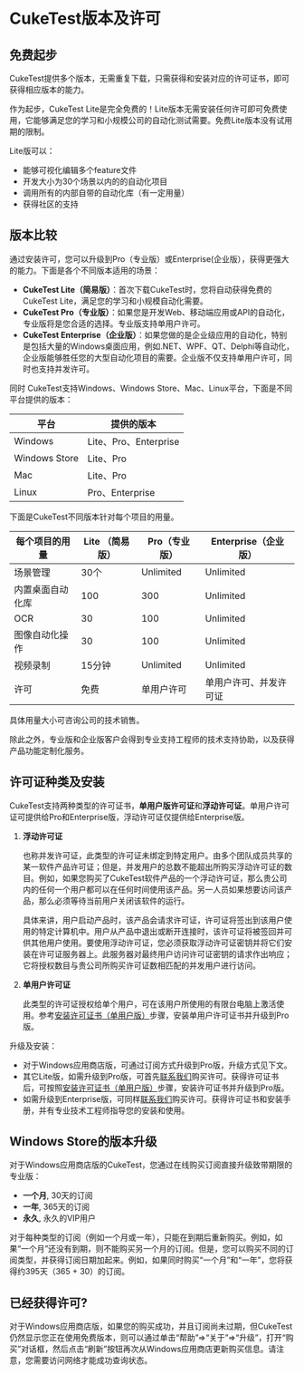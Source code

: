 # CukeTest版本及许可

<a id="free"></a>

## 免费起步

CukeTest提供多个版本，无需重复下载，只需获得和安装对应的许可证书，即可获得相应版本的能力。

作为起步，CukeTest Lite是完全免费的！Lite版本无需安装任何许可即可免费使用，它能够满足您的学习和小规模公司的自动化测试需要。免费Lite版本没有试用期的限制。

Lite版可以：

* 能够可视化编辑多个feature文件
* 开发大小为30个场景以内的的自动化项目
* 调用所有的内部自带的自动化库（有一定用量）
* 获得社区的支持

<a id="vip"></a>

## 版本比较

通过安装许可，您可以升级到Pro（专业版）或Enterprise(企业版），获得更强大的能力。下面是各个不同版本适用的场景：

* **CukeTest Lite（简易版）**：首次下载CukeTest时，您将自动获得免费的CukeTest Lite，满足您的学习和小规模自动化需要。
* **CukeTest Pro（专业版）**：如果您是开发Web、移动端应用或API的自动化，专业版将是您合适的选择。专业版支持单用户许可。
* **CukeTest Enterprise（企业版）**：如果您做的是企业级应用的自动化，特别是包括大量的Windows桌面应用，例如.NET、WPF、QT、Delphi等自动化，企业版能够胜任您的大型自动化项目的需要。企业版不仅支持单用户许可，同时也支持并发许可。

同时 CukeTest支持Windows、Windows Store、Mac、Linux平台，下面是不同平台提供的版本：

平台 | 提供的版本
--- | ---
Windows | Lite、Pro、Enterprise
Windows Store | Lite、Pro
Mac | Lite、Pro
Linux | Pro、Enterprise


下面是CukeTest不同版本针对每个项目的用量。

每个项目的用量  | Lite （简易版）| Pro（专业版） | Enterprise（企业版）
---|---|---|---
场景管理 | 30个 | Unlimited | Unlimited
内置桌面自动化库  |  100 | 300 | Unlimited
OCR  | 30 | 100 | Unlimited
图像自动化操作 | 30 | 100 | Unlimited
视频录制 | 15分钟 | Unlimited | Unlimited
许可 | 免费 | 单用户许可 | 单用户许可、并发许可证

具体用量大小可咨询公司的技术销售。

除此之外，专业版和企业版客户会得到专业支持工程师的技术支持协助，以及获得产品功能定制化服务。

## 许可证种类及安装

CukeTest支持两种类型的许可证书，**单用户版许可证**和**浮动许可证**。单用户许可证可提供给Pro和Enterprise版，浮动许可证仅提供给Enterprise版。

1. **浮动许可证**

   也称并发许可证，此类型的许可证未绑定到特定用户。由多个团队成员共享的某一软件产品许可证；但是，并发用户的总数不能超出所购买浮动许可证的数目。例如，如果您购买了CukeTest软件产品的一个浮动许可证，那么贵公司内的任何一个用户都可以在任何时间使用该产品。另一人员如果想要访问该产品，那么必须等待当前用户关闭该软件的运行。

   具体来讲，用户启动产品时，该产品会请求许可证，许可证将签出到该用户使用的特定计算机中。用户从产品中退出或断开连接时，该许可证将被签回并可供其他用户使用。要使用浮动许可证，您必须获取浮动许可证密钥并将它们安装在许可证服务器上。此服务器对最终用户访问许可证密钥的请求作出响应；它将授权数目与贵公司所购买许可证数相匹配的并发用户进行访问。

2. **单用户许可证**

   此类型的许可证授权给单个用户，可在该用户所使用的有限台电脑上激活使用。参考[安装许可证书（单用户版）](/misc/license_install.md)步骤，安装单用户许可证书并升级到Pro版。


升级及安装：

   * 对于Windows应用商店版，可通过订阅方式升级到Pro版，升级方式见下文。
   * 其它Lite版，如需升级到Pro版，可首先[联系我们](http://www.leanpro.cn/contactus)购买许可。获得许可证书后，可按照[安装许可证书（单用户版）](/misc/license_install.md)步骤，安装许可证书并升级到Pro版。
   * 如需升级到Enterprise版，可同样[联系我们](http://www.leanpro.cn/contactus)购买许可。获得许可证书和安装手册，并有专业技术工程师指导您的安装和使用。


## Windows Store的版本升级

对于Windows应用商店版的CukeTest，您通过在线购买订阅直接升级致带期限的专业版：

* **一个月**, 30天的订阅
* **一年**, 365天的订阅
* **永久**, 永久的VIP用户

对于每种类型的订阅（例如一个月或一年），只能在到期后重新购买。例如，如果“一个月”还没有到期，则不能购买另一个月的订阅。但是，您可以购买不同的订阅类型，并获得订阅日期加起来。例如，如果同时购买“一个月”和“一年”，您将获得约395天（365 + 30）的订阅。


## 已经获得许可? <a id="already_upgraded"></a>

对于Windows应用商店版，如果您的购买成功，并且订阅尚未过期，但CukeTest仍然显示您正在使用免费版本，则可以通过单击“帮助”=>“关于”=>“升级”，打开“购买”对话框，然后点击“刷新”按钮再次从Windows应用商店更新购买信息。请注意，您需要访问网络才能成功查询状态。 